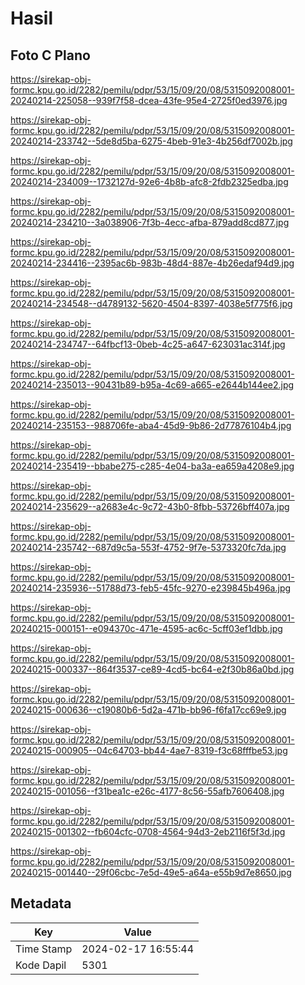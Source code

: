 # Hasil

## Foto C Plano

https://sirekap-obj-formc.kpu.go.id/2282/pemilu/pdpr/53/15/09/20/08/5315092008001-20240214-225058--939f7f58-dcea-43fe-95e4-2725f0ed3976.jpg

https://sirekap-obj-formc.kpu.go.id/2282/pemilu/pdpr/53/15/09/20/08/5315092008001-20240214-233742--5de8d5ba-6275-4beb-91e3-4b256df7002b.jpg

https://sirekap-obj-formc.kpu.go.id/2282/pemilu/pdpr/53/15/09/20/08/5315092008001-20240214-234009--1732127d-92e6-4b8b-afc8-2fdb2325edba.jpg

https://sirekap-obj-formc.kpu.go.id/2282/pemilu/pdpr/53/15/09/20/08/5315092008001-20240214-234210--3a038906-7f3b-4ecc-afba-879add8cd877.jpg

https://sirekap-obj-formc.kpu.go.id/2282/pemilu/pdpr/53/15/09/20/08/5315092008001-20240214-234416--2395ac6b-983b-48d4-887e-4b26edaf94d9.jpg

https://sirekap-obj-formc.kpu.go.id/2282/pemilu/pdpr/53/15/09/20/08/5315092008001-20240214-234548--d4789132-5620-4504-8397-4038e5f775f6.jpg

https://sirekap-obj-formc.kpu.go.id/2282/pemilu/pdpr/53/15/09/20/08/5315092008001-20240214-234747--64fbcf13-0beb-4c25-a647-623031ac314f.jpg

https://sirekap-obj-formc.kpu.go.id/2282/pemilu/pdpr/53/15/09/20/08/5315092008001-20240214-235013--90431b89-b95a-4c69-a665-e2644b144ee2.jpg

https://sirekap-obj-formc.kpu.go.id/2282/pemilu/pdpr/53/15/09/20/08/5315092008001-20240214-235153--988706fe-aba4-45d9-9b86-2d77876104b4.jpg

https://sirekap-obj-formc.kpu.go.id/2282/pemilu/pdpr/53/15/09/20/08/5315092008001-20240214-235419--bbabe275-c285-4e04-ba3a-ea659a4208e9.jpg

https://sirekap-obj-formc.kpu.go.id/2282/pemilu/pdpr/53/15/09/20/08/5315092008001-20240214-235629--a2683e4c-9c72-43b0-8fbb-53726bff407a.jpg

https://sirekap-obj-formc.kpu.go.id/2282/pemilu/pdpr/53/15/09/20/08/5315092008001-20240214-235742--687d9c5a-553f-4752-9f7e-5373320fc7da.jpg

https://sirekap-obj-formc.kpu.go.id/2282/pemilu/pdpr/53/15/09/20/08/5315092008001-20240214-235936--51788d73-feb5-45fc-9270-e239845b496a.jpg

https://sirekap-obj-formc.kpu.go.id/2282/pemilu/pdpr/53/15/09/20/08/5315092008001-20240215-000151--e094370c-471e-4595-ac6c-5cff03ef1dbb.jpg

https://sirekap-obj-formc.kpu.go.id/2282/pemilu/pdpr/53/15/09/20/08/5315092008001-20240215-000337--864f3537-ce89-4cd5-bc64-e2f30b86a0bd.jpg

https://sirekap-obj-formc.kpu.go.id/2282/pemilu/pdpr/53/15/09/20/08/5315092008001-20240215-000636--c19080b6-5d2a-471b-bb96-f6fa17cc69e9.jpg

https://sirekap-obj-formc.kpu.go.id/2282/pemilu/pdpr/53/15/09/20/08/5315092008001-20240215-000905--04c64703-bb44-4ae7-8319-f3c68fffbe53.jpg

https://sirekap-obj-formc.kpu.go.id/2282/pemilu/pdpr/53/15/09/20/08/5315092008001-20240215-001056--f31bea1c-e26c-4177-8c56-55afb7606408.jpg

https://sirekap-obj-formc.kpu.go.id/2282/pemilu/pdpr/53/15/09/20/08/5315092008001-20240215-001302--fb604cfc-0708-4564-94d3-2eb2116f5f3d.jpg

https://sirekap-obj-formc.kpu.go.id/2282/pemilu/pdpr/53/15/09/20/08/5315092008001-20240215-001440--29f06cbc-7e5d-49e5-a64a-e55b9d7e8650.jpg


## Metadata

| Key        | Value               |
| ---------- | ------------------- |
| Time Stamp | 2024-02-17 16:55:44 |
| Kode Dapil | 5301                |



